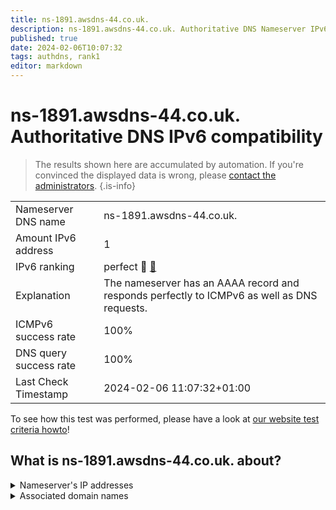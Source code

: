 ```yaml
---
title: ns-1891.awsdns-44.co.uk.
description: ns-1891.awsdns-44.co.uk. Authoritative DNS Nameserver IPv6 compatibility
published: true
date: 2024-02-06T10:07:32
tags: authdns, rank1
editor: markdown
---
```


# ns-1891.awsdns-44.co.uk. Authoritative DNS IPv6 compatibility

> The results shown here are accumulated by automation. If you're convinced the displayed data is wrong, please [contact the administrators](/howto/chat). 
{.is-info}




|   |   |
| - | - |
| Nameserver DNS name | ns-1891.awsdns-44.co.uk.
| Amount IPv6 address | 1
| IPv6 ranking | perfect :1st_place_medal: [🔗](/howto/ranking) |
| Explanation | The nameserver has an AAAA record and responds perfectly to ICMPv6 as well as DNS requests. |
| ICMPv6 success rate | 100%|
| DNS query success rate | 100% |
| Last Check Timestamp | 2024-02-06 11:07:32+01:00 |

To see how this test was performed, please have a look at [our website test criteria howto](/howto/testcriteria/authdns)!


## What is ns-1891.awsdns-44.co.uk. about?




<details>
<summary>Nameserver's IP addresses</summary>

2600:9000:5307:6300::1

</details>



<details>
<summary>Associated domain names</summary>

neo4j.com

</details>
